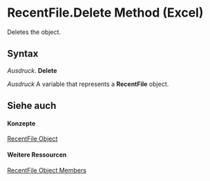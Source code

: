 
# RecentFile.Delete Method (Excel)

Deletes the object.


## Syntax

 _Ausdruck_. **Delete**

 _Ausdruck_ A variable that represents a **RecentFile** object.


## Siehe auch


#### Konzepte


[RecentFile Object](39d0a969-179d-a7bd-e5ab-7baf7930712a.md)
#### Weitere Ressourcen


[RecentFile Object Members](http://msdn.microsoft.com/library/af06db48-f17a-9039-d252-728001dea3dc%28Office.15%29.aspx)